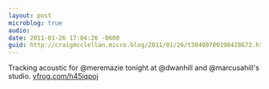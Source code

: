 ```yaml
---
layout: post
microblog: true
audio: 
date: 2011-01-26 17:04:26 -0600
guid: http://craigmcclellan.micro.blog/2011/01/26/t30400700198428672.html
---
```

Tracking acoustic for @meremazie tonight at @dwanhill and @marcusahill's studio.  [yfrog.com/h45iqpoj](http://yfrog.com/h45iqpoj)

